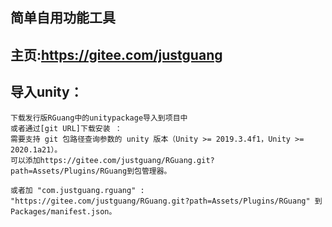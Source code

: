 ## 简单自用功能工具

## 主页:https://gitee.com/justguang

## 导入unity：
    下载发行版RGuang中的unitypackage导入到项目中 
	或者通过[git URL]下载安装 ：
	需要支持 git 包路径查询参数的 unity 版本（Unity >= 2019.3.4f1，Unity >= 2020.1a21）。
	可以添加https://gitee.com/justguang/RGuang.git?path=Assets/Plugins/RGuang到包管理器。
	
	或者加 "com.justguang.rguang" : "https://gitee.com/justguang/RGuang.git?path=Assets/Plugins/RGuang" 到Packages/manifest.json。
	



